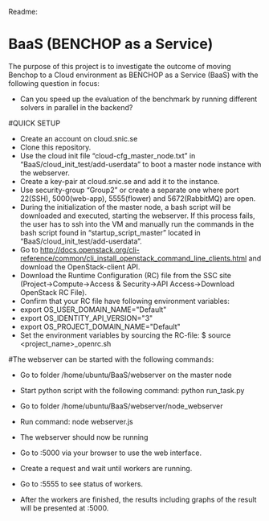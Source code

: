 Readme:
# BaaS (BENCHOP as a Service)
The purpose of this project is to investigate the outcome of moving Benchop to a Cloud environment as BENCHOP as a Service (BaaS) with the following question in focus:
- Can you speed up the evaluation of the benchmark by running different solvers in parallel in the backend?

#QUICK SETUP

- Create an account on cloud.snic.se
- Clone this repository.
- Use the cloud init file “cloud-cfg_master_node.txt” in “BaaS/cloud_init_test/add-userdata” to boot a master node instance with the webserver. 
- Create a key-pair at cloud.snic.se and add it to the instance. 
- Use security-group “Group2” or create a separate one where port 22(SSH), 5000(web-app), 5555(flower) and 5672(RabbitMQ) are open. 
- During the initialization of the master node, a bash script will be downloaded and executed, starting the webserver. If this process fails, the user has to ssh into the VM and manually run the commands in the bash script found in “startup_script_master” located in “BaaS/cloud_init_test/add-userdata”.
- Go to http://docs.openstack.org/cli-reference/common/cli_install_openstack_command_line_clients.html and download the OpenStack-client API.
- Download the Runtime Configuration (RC) file from the SSC site (Project->Compute->Access & Security->API Access->Download OpenStack RC File).
- Confirm that your RC file have following environment variables:
- export OS_USER_DOMAIN_NAME="Default"
- export OS_IDENTITY_API_VERSION="3"
- export OS_PROJECT_DOMAIN_NAME="Default"
- Set the environment variables by sourcing the RC-file:
     $ source <project_name>_openrc.sh

#The webserver can be started with the following commands: 
- Go to folder /home/ubuntu/BaaS/webserver on the master node
- Start python script with the following command: python run_task.py
- Go to folder /home/ubuntu/BaaS/webserver/node_webserver
- Run command: node webserver.js
- The webserver should now be running

- Go to <master-nodes-ip>:5000 via your browser to use the web interface.
- Create a request and wait until workers are running.
- Go to <master-nodes-ip>:5555 to see status of workers.
- After the workers are finished, the results including graphs of the result will be presented at <master-nodes-ip>:5000.
